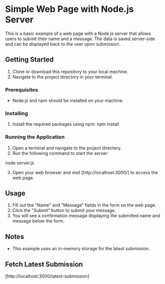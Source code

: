 # Simple Web Page with Node.js Server

This is a basic example of a web page with a Node.js server that allows users to submit their name and a message. The data is saved server-side and can be displayed back to the user upon submission.

## Getting Started

1. Clone or download this repository to your local machine.
2. Navigate to the project directory in your terminal.

### Prerequisites

- Node.js and npm should be installed on your machine.

### Installing

1. Install the required packages using npm:
    npm install 

### Running the Application

1. Open a terminal and navigate to the project directory.
2. Run the following command to start the server:

node server.js


3. Open your web browser and visit [http://localhost:3000/] to access the web page.

## Usage

1. Fill out the "Name" and "Message" fields in the form on the web page.
2. Click the "Submit" button to submit your message.
3. You will see a confirmation message displaying the submitted name and message below the form.

## Notes

- This example uses an in-memory storage for the latest submission.

## Fetch Latest Submission

 [http://localhost:3000/latest-submission]
